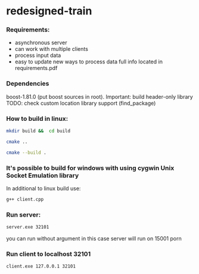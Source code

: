 # redesigned-train
### Requirements:
* asynchronous server
* can work with multiple clients
* process input data 
* easy to update new ways to process data
full info located in requirements.pdf
### Dependencies
boost-1.81.0 (put boost sources in root). Important: build header-only library
TODO: check custom location library support (find_package)

### How to build in linux:
```bash 
mkdir build &&  cd build
```
```bash 
cmake ..
```
```bash 
cmake --build .
```

### It's possible to build for windows with using cygwin Unix Socket Emulation library
In additional to linux build use:
```bash 
g++ client.cpp
```

### Run server:
```bash 
server.exe 32101
```
you can run without argument in this case server will run on 15001 porn
### Run client to localhost 32101
```bash 
client.exe 127.0.0.1 32101
```
